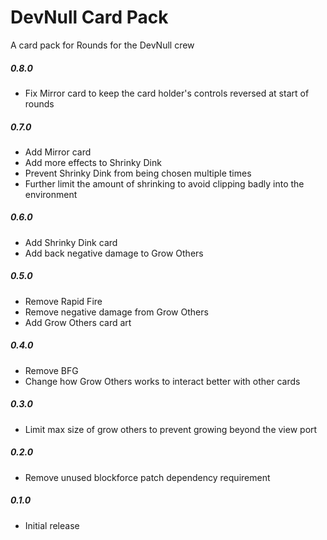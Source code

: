 # DevNull Card Pack
A card pack for Rounds for the DevNull crew

##### 0.8.0
- Fix Mirror card to keep the card holder's controls reversed at start of rounds

##### 0.7.0
- Add Mirror card
- Add more effects to Shrinky Dink
- Prevent Shrinky Dink from being chosen multiple times
- Further limit the amount of shrinking to avoid clipping badly into the environment

##### 0.6.0
- Add Shrinky Dink card
- Add back negative damage to Grow Others

##### 0.5.0
- Remove Rapid Fire
- Remove negative damage from Grow Others
- Add Grow Others card art

##### 0.4.0
- Remove BFG
- Change how Grow Others works to interact better with other cards

##### 0.3.0
- Limit max size of grow others to prevent growing beyond the view port

##### 0.2.0
- Remove unused blockforce patch dependency requirement

##### 0.1.0
- Initial release